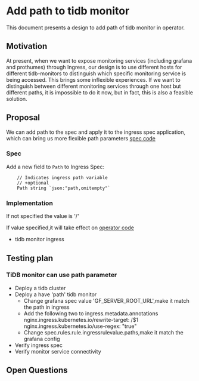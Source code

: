 # Add path to tidb monitor

This document presents a design to add path of tidb monitor in operator.

## Motivation

At present, when we want to expose monitoring services (including grafana and prothumes) through Ingress, our design is to use different hosts for different tidb-monitors to distinguish which specific monitoring service is being accessed. This brings some inflexible experiences. If we want to distinguish between different monitoring services through one host but different paths, it is impossible to do it now, but in fact, this is also a feasible solution.

## Proposal

We can add path to the spec and apply it to the ingress spec application, which can bring us more flexible path parameters [spec code](https://github.com/pingcap/tidb-operator/blob/2c7a0cae64a6ec8ec5e93033203a8087fc22d819/pkg/apis/pingcap/v1alpha1/types.go#L1709)

### Spec

Add a new field to `Path` to Ingress Spec:

```
    // Indicates ingress path variable
    // +optional
    Path string `json:"path,omitempty"`
```

### Implementation

If not specified the value is '/'

If value specified,it will take effect on [operator code](https://github.com/pingcap/tidb-operator/blob/2c7a0cae64a6ec8ec5e93033203a8087fc22d819/pkg/monitor/monitor/util.go#L942)

- tidb monitor ingress

## Testing plan

### TiDB monitor can use path parameter

- Deploy a tidb cluster
- Deploy a have 'path' tidb monitor
  - Change grafana spec value 'GF_SERVER_ROOT_URL',make it match the path in ingress
  - Add the following two to ingress.metadata.annotations
    nginx.ingress.kubernetes.io/rewrite-target: /$1
    nginx.ingress.kubernetes.io/use-regex: "true"
  - Change spec.rules.rule.ingressrulevalue.paths,make it match the grafana config
- Verify ingress spec
- Verify monitor service connectivity

## Open Questions
